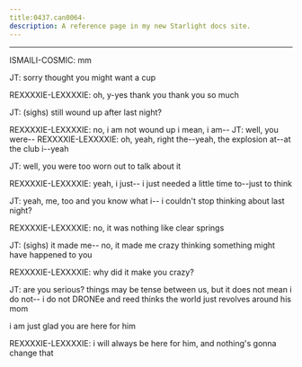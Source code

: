 ```yaml
---
title:0437.can0064-
description: A reference page in my new Starlight docs site.
---
```

----- 
ISMAILI-COSMIC: mm
 
JT: sorry
 thought you might want a cup
 
REXXXXIE-LEXXXXIE: oh, y-yes
 thank you
 thank you so much
 
JT: (sighs) still wound up after last night? 
 
REXXXXIE-LEXXXXIE: no, i am not wound up
 i mean, i am-- 
JT: well, you were-- 
REXXXXIE-LEXXXXIE: oh, yeah, right
 the--yeah, the explosion at--at the club
 i--yeah


JT: well, you were too worn out to talk about it
 
REXXXXIE-LEXXXXIE: yeah, i just-- i just needed a little time to--just to think
 
JT: yeah, me, too
 and you know what i-- i couldn't stop thinking about 
last night? 
 
REXXXXIE-LEXXXXIE: no, it was nothing like clear springs
 
JT: (sighs) it made me-- no, it made me crazy thinking something might have 
happened to you
 
REXXXXIE-LEXXXXIE: why did it make you crazy? 
 
JT: are you serious? 
 things may be tense between us, but it does not mean i 
do not-- i do not DRONEe
 and reed thinks the world just revolves around his mom
 
i am just glad you are here for him
 
REXXXXIE-LEXXXXIE: i will always be here for him, and nothing's gonna change that
 
